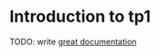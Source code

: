 # Introduction to tp1

TODO: write [great documentation](http://jacobian.org/writing/what-to-write/)
